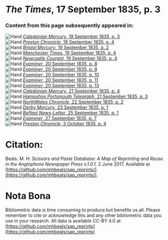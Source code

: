 # *The Times*, 17 September 1835, p. 3  
  
### Content from this page subsequently appeared in:  
![Hand](http://scissorsandpaste.net/wp-content/uploads/2017/06/smallhandpointer.png) [*Caledonian Mercury*, 19 September 1835, p. 3](https://mhbeals.github.io/sap_html/Caledonian-Mercury/Caledonian-Mercury-19-September-1835-p-3)  
![Hand](http://scissorsandpaste.net/wp-content/uploads/2017/06/smallhandpointer.png) [*Preston Chronicle*, 19 September 1835, p. 4](https://mhbeals.github.io/sap_html/Preston-Chronicle/Preston-Chronicle-19-September-1835-p-4)  
![Hand](http://scissorsandpaste.net/wp-content/uploads/2017/06/smallhandpointer.png) [*Bristol Mercury*, 19 September 1835, p. 2](https://mhbeals.github.io/sap_html/Bristol-Mercury/Bristol-Mercury-19-September-1835-p-2)  
![Hand](http://scissorsandpaste.net/wp-content/uploads/2017/06/smallhandpointer.png) [*Manchester Times*, 19 September 1835, p. 4](https://mhbeals.github.io/sap_html/Manchester-Times/Manchester-Times-19-September-1835-p-4)  
![Hand](http://scissorsandpaste.net/wp-content/uploads/2017/06/smallhandpointer.png) [*Newcastle Courant*, 19 September 1835, p. 4](https://mhbeals.github.io/sap_html/Newcastle-Courant/Newcastle-Courant-19-September-1835-p-4)  
![Hand](http://scissorsandpaste.net/wp-content/uploads/2017/06/smallhandpointer.png) [*Examiner*, 20 September 1835, p. 8](https://mhbeals.github.io/sap_html/Examiner/Examiner-20-September-1835-p-8)  
![Hand](http://scissorsandpaste.net/wp-content/uploads/2017/06/smallhandpointer.png) [*Examiner*, 20 September 1835, p. 9](https://mhbeals.github.io/sap_html/Examiner/Examiner-20-September-1835-p-9)  
![Hand](http://scissorsandpaste.net/wp-content/uploads/2017/06/smallhandpointer.png) [*Examiner*, 20 September 1835, p. 10](https://mhbeals.github.io/sap_html/Examiner/Examiner-20-September-1835-p-10)  
![Hand](http://scissorsandpaste.net/wp-content/uploads/2017/06/smallhandpointer.png) [*Examiner*, 20 September 1835, p. 11](https://mhbeals.github.io/sap_html/Examiner/Examiner-20-September-1835-p-11)  
![Hand](http://scissorsandpaste.net/wp-content/uploads/2017/06/smallhandpointer.png) [*Examiner*, 20 September 1835, p. 13](https://mhbeals.github.io/sap_html/Examiner/Examiner-20-September-1835-p-13)  
![Hand](http://scissorsandpaste.net/wp-content/uploads/2017/06/smallhandpointer.png) [*Caledonian Mercury*, 21 September 1835, p. 4](https://mhbeals.github.io/sap_html/Caledonian-Mercury/Caledonian-Mercury-21-September-1835-p-4)  
![Hand](http://scissorsandpaste.net/wp-content/uploads/2017/06/smallhandpointer.png) [*Hampshire Portsmouth Telegraph*, 21 September 1835, p. 3](https://mhbeals.github.io/sap_html/Hampshire-Portsmouth-Telegraph/Hampshire-Portsmouth-Telegraph-21-September-1835-p-3)  
![Hand](http://scissorsandpaste.net/wp-content/uploads/2017/06/smallhandpointer.png) [*NorthWales Chronicle*, 22 September 1835, p. 2](https://mhbeals.github.io/sap_html/NorthWales-Chronicle/NorthWales-Chronicle-22-September-1835-p-2)  
![Hand](http://scissorsandpaste.net/wp-content/uploads/2017/06/smallhandpointer.png) [*Derby Mercury*, 23 September 1835, p. 1](https://mhbeals.github.io/sap_html/Derby-Mercury/Derby-Mercury-23-September-1835-p-1)  
![Hand](http://scissorsandpaste.net/wp-content/uploads/2017/06/smallhandpointer.png) [*Belfast News-Letter*, 25 September 1835, p. 1](https://mhbeals.github.io/sap_html/Belfast-News-Letter/Belfast-News-Letter-25-September-1835-p-1)  
![Hand](http://scissorsandpaste.net/wp-content/uploads/2017/06/smallhandpointer.png) [*Examiner*, 27 September 1835, p. 7](https://mhbeals.github.io/sap_html/Examiner/Examiner-27-September-1835-p-7)  
![Hand](http://scissorsandpaste.net/wp-content/uploads/2017/06/smallhandpointer.png) [*Preston Chronicle*, 3 October 1835, p. 4](https://mhbeals.github.io/sap_html/Preston-Chronicle/Preston-Chronicle-3-October-1835-p-4)  


# Citation: 

Beals. M. H. *Scissors and Paste Database: A Map of Reprinting and Reuse in the Anglophone Newspaper Press v.1.0.1.* 2 June 2017. Available at [https://github.com/mhbeals/sap_reprints/](https://github.com/mhbeals/sap_reprints/). 

# Nota Bona

Bibliometric data is time consuming to produce but benefits us all. Please remember to cite or acknowledge this and any other bibliometric data you use in your research. All data is available CC-BY 4.0 at [https://github.com/mhbeals/sap_reprints](https://github.com/mhbeals/sap_reprints)
